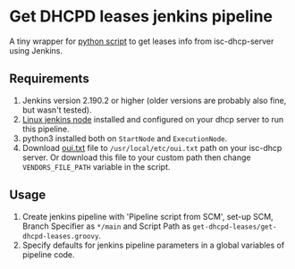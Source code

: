 # Get DHCPD leases jenkins pipeline

A tiny wrapper for
[python script](https://github.com/alexanderbazhenoff/various-scripts/tree/master/network/get_dhcpd_leases) to get
leases info from isc-dhcp-server using Jenkins.

## Requirements
1. Jenkins version 2.190.2 or higher (older versions are probably also fine, but wasn't tested).
2. [Linux jenkins node](https://www.jenkins.io/doc/book/installing/linux/) installed and configured on your dhcp
   server to run this pipeline.
3. python3 installed both on `StartNode` and `ExecutionNode`.
4. Download [oui.txt](https://standards-oui.ieee.org/) file to `/usr/local/etc/oui.txt` path on your isc-dhcp server. Or
download this file to your custom path then change `VENDORS_FILE_PATH` variable in the script.

## Usage
1. Create jenkins pipeline with 'Pipeline script from SCM', set-up SCM, Branch Specifier as `*/main` and Script Path as
   `get-dhcpd-leases/get-dhcpd-leases.groovy`.
2. Specify defaults for jenkins pipeline parameters in a global variables of pipeline code.
